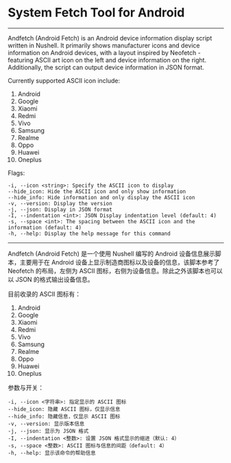 # System Fetch Tool for Android 

---

Andfetch (Android Fetch) is an Android device information display script written in Nushell. It primarily shows manufacturer icons and device information on Android devices, with a layout inspired by Neofetch - featuring ASCII art icon on the left and device information on the right. Additionally, the script can output device information in JSON format.

Currently supported ASCII icon include:

1) Android
2) Google
3) Xiaomi
4) Redmi
5) Vivo
6) Samsung
7) Realme
8) Oppo
9) Huawei
10) Oneplus

Flags:

```
-i, --icon <string>: Specify the ASCII icon to display
--hide_icon: Hide the ASCII icon and only show information
--hide_info: Hide information and only display the ASCII icon
-v, --version: Display the version
-j, --json: Display in JSON format
-I, --indentation <int>: JSON Display indentation level (default: 4)
-s, --space <int>: The spacing between the ASCII icon and the information (default: 4)
-h, --help: Display the help message for this command
```

---

Andfetch (Android Fetch) 是一个使用 Nushell 编写的 Android 设备信息展示脚本，主要用于在 Android 设备上显示制造商图标以及设备的信息，该脚本参考了 Neofetch 的布局，左侧为 ASCII 图标，右侧为设备信息。除此之外该脚本也可以以 JSON 的格式输出设备信息。

目前收录的 ASCII 图标有：

1) Android
2) Google
3) Xiaomi
4) Redmi
5) Vivo
6) Samsung
7) Realme
8) Oppo
9) Huawei
10) Oneplus

参数与开关：

```
-i, --icon <字符串>: 指定显示的 ASCII 图标
--hide_icon: 隐藏 ASCII 图标，仅显示信息
--hide_info: 隐藏信息，仅显示 ASCII 图标
-v, --version: 显示版本信息
-j, --json: 显示为 JSON 格式
-I, --indentation <整数>: 设置 JSON 格式显示的缩进（默认: 4）
-s, --space <整数>: ASCII 图标与信息的间距（default: 4）
-h, --help: 显示该命令的帮助信息
```
